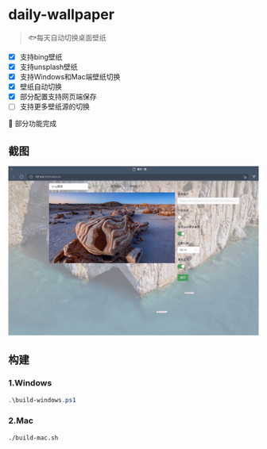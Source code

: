 # daily-wallpaper

> 🐟每天自动切换桌面壁纸

- [x] 支持bing壁纸
- [x] 支持unsplash壁纸
- [x] 支持Windows和Mac端壁纸切换
- [x] 壁纸自动切换
- [x] 部分配置支持网页端保存
- [ ] 支持更多壁纸源的切换

🚧 部分功能完成

## 截图

![](screenshot-1.jpg)

## 构建

### 1.Windows

```powershell
.\build-windows.ps1
```

### 2.Mac

```sh
./build-mac.sh
```